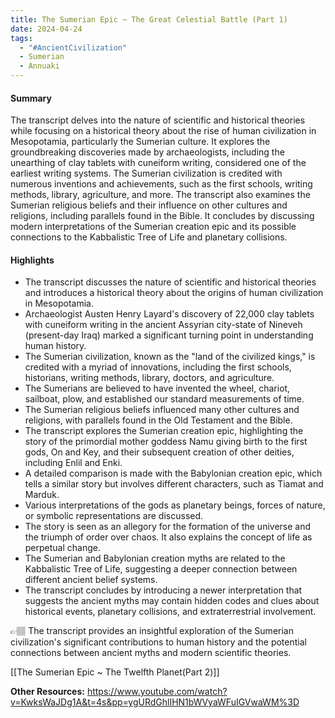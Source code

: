 ```yaml
---
title: The Sumerian Epic ~ The Great Celestial Battle (Part 1)
date: 2024-04-24
tags:
  - "#AncientCivilization"
  - Sumerian
  - Annuaki
---
```

#### Summary
The transcript delves into the nature of scientific and historical theories while focusing on a historical theory about the rise of human civilization in Mesopotamia, particularly the Sumerian culture. It explores the groundbreaking discoveries made by archaeologists, including the unearthing of clay tablets with cuneiform writing, considered one of the earliest writing systems. The Sumerian civilization is credited with numerous inventions and achievements, such as the first schools, writing methods, library, agriculture, and more. The transcript also examines the Sumerian religious beliefs and their influence on other cultures and religions, including parallels found in the Bible. It concludes by discussing modern interpretations of the Sumerian creation epic and its possible connections to the Kabbalistic Tree of Life and planetary collisions.

#### Highlights
- The transcript discusses the nature of scientific and historical theories and introduces a historical theory about the origins of human civilization in Mesopotamia.
- Archaeologist Austen Henry Layard's discovery of 22,000 clay tablets with cuneiform writing in the ancient Assyrian city-state of Nineveh (present-day Iraq) marked a significant turning point in understanding human history.
- The Sumerian civilization, known as the "land of the civilized kings," is credited with a myriad of innovations, including the first schools, historians, writing methods, library, doctors, and agriculture.
- The Sumerians are believed to have invented the wheel, chariot, sailboat, plow, and established our standard measurements of time.
- The Sumerian religious beliefs influenced many other cultures and religions, with parallels found in the Old Testament and the Bible.
- The transcript explores the Sumerian creation epic, highlighting the story of the primordial mother goddess Namu giving birth to the first gods, On and Key, and their subsequent creation of other deities, including Enlil and Enki.
- A detailed comparison is made with the Babylonian creation epic, which tells a similar story but involves different characters, such as Tiamat and Marduk.
- Various interpretations of the gods as planetary beings, forces of nature, or symbolic representations are discussed.
- The story is seen as an allegory for the formation of the universe and the triumph of order over chaos. It also explains the concept of life as perpetual change.
- The Sumerian and Babylonian creation myths are related to the Kabbalistic Tree of Life, suggesting a deeper connection between different ancient belief systems.
- The transcript concludes by introducing a newer interpretation that suggests the ancient myths may contain hidden codes and clues about historical events, planetary collisions, and extraterrestrial involvement.

👉🏽 The transcript provides an insightful exploration of the Sumerian civilization's significant contributions to human history and the potential connections between ancient myths and modern scientific theories.

[[The Sumerian Epic ~ The Twelfth Planet(Part 2)]]


**Other Resources:**
https://www.youtube.com/watch?v=KwksWaJDg1A&t=4s&pp=ygURdGhlIHN1bWVyaWFuIGVwaWM%3D